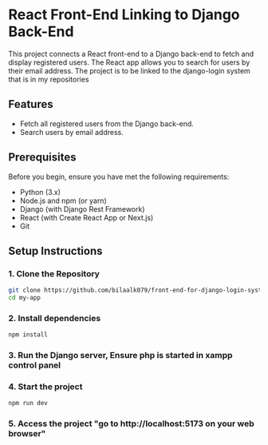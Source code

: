 # React Front-End Linking to Django Back-End

This project connects a React front-end to a Django back-end to fetch and display registered users. The React app allows you to search for users by their email address.
The project is to be linked to the django-login system that is in my repositories

## Features

- Fetch all registered users from the Django back-end.
- Search users by email address.

## Prerequisites

Before you begin, ensure you have met the following requirements:

- Python (3.x)
- Node.js and npm (or yarn)
- Django (with Django Rest Framework)
- React (with Create React App or Next.js)
- Git

## Setup Instructions

### 1. Clone the Repository

```bash
git clone https://github.com/bilaalk079/front-end-for-django-login-system
cd my-app
```
### 2. Install dependencies
```bash
npm install
```
### 3. Run the Django server, Ensure php is started in xampp control panel
### 4. Start the project
```bash
npm run dev
```
### 5. Access the project "go to http://localhost:5173 on your web browser"

       
